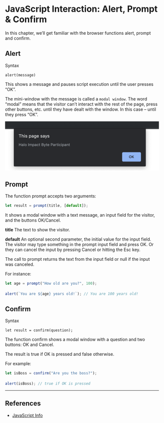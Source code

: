 # JavaScript Interaction: Alert, Prompt & Confirm

In this chapter, we’ll get familiar with the browser functions alert, prompt and confirm.

## Alert

Syntax

```
alert(message)
```

This shows a message and pauses script execution until the user presses “OK”.

The mini-window with the message is called a `modal window`. The word “modal” means that the visitor can’t interact with the rest of the page, press other buttons, etc. until they have dealt with the window. In this case – until they press “OK”.

![alert](images/alert.png)

## Prompt

The function prompt accepts two arguments:

```js
let result = prompt(title, [default]);

```

It shows a modal window with a text message, an input field for the visitor, and the buttons OK/Cancel.

**title**
The text to show the visitor.

**default**
An optional second parameter, the initial value for the input field.
The visitor may type something in the prompt input field and press OK. Or they can cancel the input by pressing Cancel or hitting the Esc key.

The call to prompt returns the text from the input field or null if the input was canceled.

For instance:

```js
let age = prompt("How old are you?", 100);

alert(`You are ${age} years old!`); // You are 100 years old!
```

## Confirm

Syntax

```
let result = confirm(question);
```

The function confirm shows a modal window with a question and two buttons: OK and Cancel.

The result is true if OK is pressed and false otherwise.

For example:

```js
let isBoss = confirm("Are you the boss?");

alert(isBoss); // true if OK is pressed
```

---

## References

- [JavaScript Info](http://javascript.info/alert-prompt-confirm)
